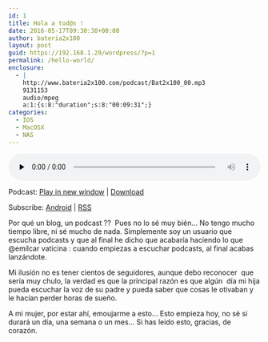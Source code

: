 ```yaml
---
id: 1
title: Hola a tod@s !
date: 2016-05-17T09:30:38+00:00
author: bateria2x100
layout: post
guid: https://192.168.1.29/wordpress/?p=1
permalink: /hello-world/
enclosure:
  - |
    http://www.bateria2x100.com/podcast/Bat2x100_00.mp3
    9131153
    audio/mpeg
    a:1:{s:8:"duration";s:8:"00:09:31";}
categories:
  - IOS
  - MacOSX
  - NAS
---
```

<div class="powerpress_player" id="powerpress_player_5849">
  <audio class="wp-audio-shortcode" id="audio-1-2" preload="none" style="width: 100%;" controls="controls"><source type="audio/mpeg" src="http://www.bateria2x100.com/podcast/Bat2x100_00.mp3?_=2" /><a href="http://www.bateria2x100.com/podcast/Bat2x100_00.mp3">http://www.bateria2x100.com/podcast/Bat2x100_00.mp3</a></audio>
</div>

<p class="powerpress_links powerpress_links_mp3">
  Podcast: <a href="http://www.bateria2x100.com/podcast/Bat2x100_00.mp3" class="powerpress_link_pinw" target="_blank" title="Play in new window" onclick="return powerpress_pinw('https://www.bateria2x100.com/?powerpress_pinw=1-podcast');" rel="nofollow">Play in new window</a> | <a href="http://www.bateria2x100.com/podcast/Bat2x100_00.mp3" class="powerpress_link_d" title="Download" rel="nofollow" download="Bat2x100_00.mp3">Download</a>
</p>

<p class="powerpress_links powerpress_subscribe_links">
  Subscribe: <a href="https://subscribeonandroid.com/www.bateria2x100.com/feed/podcast/" class="powerpress_link_subscribe powerpress_link_subscribe_android" title="Subscribe on Android" rel="nofollow">Android</a> | <a href="https://www.bateria2x100.com/feed/podcast/" class="powerpress_link_subscribe powerpress_link_subscribe_rss" title="Subscribe via RSS" rel="nofollow">RSS</a>
</p>

Por qué un blog, un podcast ??  Pues no lo sé muy bién&#8230; No tengo mucho tiempo libre, ni sé mucho de nada. Simplemente soy un usuario que escucha podcasts y que al final he dicho que acabaría haciendo lo que @emilcar vaticina : cuando empiezas a escuchar podcasts, al final acabas lanzándote.

Mi ilusión no es tener cientos de seguidores, aunque debo reconocer  que sería muy chulo, la verdad es que la principal razón es que algún  día mi hija pueda escuchar la voz de su padre y pueda saber que cosas le otivaban y le hacían perder horas de sueño.

A mi mujer, por estar ahí, emoujarme a esto&#8230; Esto empieza hoy, no sé si durará un día, una semana o un mes&#8230; Si has leido esto, gracias, de corazón.

&nbsp;

&nbsp;

&nbsp;